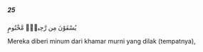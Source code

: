 ##### 25

<span class="ayah">يُسْقَوْنَ مِن رَّحِيقٍۢ مَّخْتُومٍ</span>

<span class="ayah_translation">Mereka diberi minum dari khamar murni yang dilak (tempatnya),</span>
